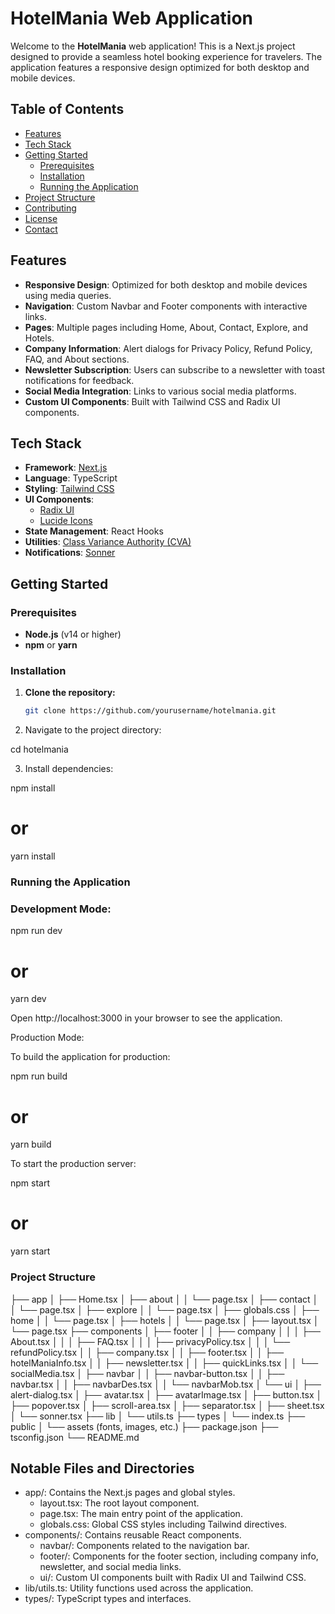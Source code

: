 # HotelMania Web Application

Welcome to the **HotelMania** web application! This is a Next.js project designed to provide a seamless hotel booking experience for travelers. The application features a responsive design optimized for both desktop and mobile devices.

## Table of Contents

- [Features](#features)
- [Tech Stack](#tech-stack)
- [Getting Started](#getting-started)
  - [Prerequisites](#prerequisites)
  - [Installation](#installation)
  - [Running the Application](#running-the-application)
- [Project Structure](#project-structure)
- [Contributing](#contributing)
- [License](#license)
- [Contact](#contact)

## Features

- **Responsive Design**: Optimized for both desktop and mobile devices using media queries.
- **Navigation**: Custom Navbar and Footer components with interactive links.
- **Pages**: Multiple pages including Home, About, Contact, Explore, and Hotels.
- **Company Information**: Alert dialogs for Privacy Policy, Refund Policy, FAQ, and About sections.
- **Newsletter Subscription**: Users can subscribe to a newsletter with toast notifications for feedback.
- **Social Media Integration**: Links to various social media platforms.
- **Custom UI Components**: Built with Tailwind CSS and Radix UI components.

## Tech Stack

- **Framework**: [Next.js](https://nextjs.org/)
- **Language**: TypeScript
- **Styling**: [Tailwind CSS](https://tailwindcss.com/)
- **UI Components**:
  - [Radix UI](https://www.radix-ui.com/)
  - [Lucide Icons](https://lucide.dev/)
- **State Management**: React Hooks
- **Utilities**: [Class Variance Authority (CVA)](https://cva.style/)
- **Notifications**: [Sonner](https://github.com/emilkowalski/sonner)

## Getting Started

### Prerequisites

- **Node.js** (v14 or higher)
- **npm** or **yarn**

### Installation

1. **Clone the repository:**

   ```bash
   git clone https://github.com/yourusername/hotelmania.git


2. Navigate to the project directory:

cd hotelmania

3. Install dependencies:

npm install
# or
yarn install


### Running the Application
### Development Mode:

npm run dev
# or
yarn dev


Open http://localhost:3000 in your browser to see the application.

Production Mode:

To build the application for production:

npm run build
# or
yarn build


To start the production server:

npm start
# or
yarn start

### Project Structure

├── app
│   ├── Home.tsx
│   ├── about
│   │   └── page.tsx
│   ├── contact
│   │   └── page.tsx
│   ├── explore
│   │   └── page.tsx
│   ├── globals.css
│   ├── home
│   │   └── page.tsx
│   ├── hotels
│   │   └── page.tsx
│   ├── layout.tsx
│   └── page.tsx
├── components
│   ├── footer
│   │   ├── company
│   │   │   ├── About.tsx
│   │   │   ├── FAQ.tsx
│   │   │   ├── privacyPolicy.tsx
│   │   │   └── refundPolicy.tsx
│   │   ├── company.tsx
│   │   ├── footer.tsx
│   │   ├── hotelManiaInfo.tsx
│   │   ├── newsletter.tsx
│   │   ├── quickLinks.tsx
│   │   └── socialMedia.tsx
│   ├── navbar
│   │   ├── navbar-button.tsx
│   │   ├── navbar.tsx
│   │   ├── navbarDes.tsx
│   │   └── navbarMob.tsx
│   └── ui
│       ├── alert-dialog.tsx
│       ├── avatar.tsx
│       ├── avatarImage.tsx
│       ├── button.tsx
│       ├── popover.tsx
│       ├── scroll-area.tsx
│       ├── separator.tsx
│       ├── sheet.tsx
│       └── sonner.tsx
├── lib
│   └── utils.ts
├── types
│   └── index.ts
├── public
│   └── assets (fonts, images, etc.)
├── package.json
├── tsconfig.json
└── README.md

## Notable Files and Directories
- app/: Contains the Next.js pages and global styles.
  - layout.tsx: The root layout component.
  - page.tsx: The main entry point of the application.
  - globals.css: Global CSS styles including Tailwind directives.
- components/: Contains reusable React components.
  - navbar/: Components related to the navigation bar.
  - footer/: Components for the footer section, including company info, newsletter, and social media links.
  - ui/: Custom UI components built with Radix UI and Tailwind CSS.
- lib/utils.ts: Utility functions used across the application.
- types/: TypeScript types and interfaces.